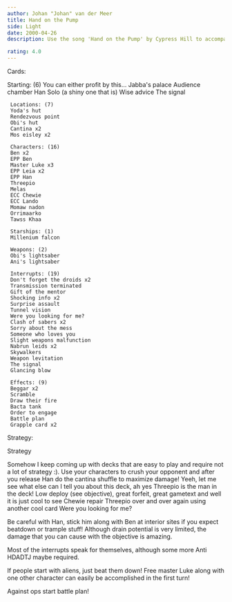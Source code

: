 ```yaml
---
author: Johan "Johan" van der Meer
title: Hand on the Pump
side: Light
date: 2000-04-26
description: Use the song 'Hand on the Pump' by Cypress Hill to accompany your beatings that you deliver to your opponent! This is just a lot of fun to play!

rating: 4.0
---
```

Cards: 

Starting: (6)
     You can either profit by this...
     Jabba's palace
     Audience chamber
     Han Solo (a shiny one that is)
     Wise advice
     The signal

     Locations: (7)
     Yoda's hut
     Rendezvous point
     Obi's hut
     Cantina x2
     Mos eisley x2

     Characters: (16)
     Ben x2
     EPP Ben
     Master Luke x3
     EPP Leia x2
     EPP Han
     Threepio
     Melas
     ECC Chewie
     ECC Lando
     Momaw nadon
     Orrimaarko
     Tawss Khaa

     Starships: (1)
     Millenium falcon

     Weapons: (2)
     Obi's lightsaber
     Ani's lightsaber

     Interrupts: (19)
     Don't forget the droids x2
     Transmission terminated
     Gift of the mentor
     Shocking info x2
     Surprise assault
     Tunnel vision
     Were you looking for me?
     Clash of sabers x2
     Sorry about the mess
     Someone who loves you
     Slight weapons malfunction
     Nabrun leids x2
     Skywalkers
     Weapon levitation
     The signal
     Glancing blow

     Effects: (9)
     Beggar x2
     Scramble
     Draw their fire
     Bacta tank
     Order to engage
     Battle plan
     Grapple card x2  

Strategy: 

Strategy

Somehow I keep coming up with decks that are easy to play and require not a lot of strategy :). Use your
characters to crush your opponent and after you release Han do the cantina shuffle to maximize damage!
Yeeh, let me see what else can I tell you about this deck, ah yes Threepio is the man in the deck! Low deploy
(see objective), great forfeit, great gametext and well it is just cool to see Chewie repair Threepio over and
over again using another cool card Were you looking for me?

Be careful with Han, stick him along with Ben at interior sites if you expect beatdown or trample stuff!
Although drain potential is very limited, the damage that you can cause with the objective is amazing.

Most of the interrupts speak for themselves, although some more Anti HDADTJ maybe required.

If people start with aliens, just beat them down!
Free master Luke along with one other character can easily be accomplished in the first turn!

Against ops start battle plan!	